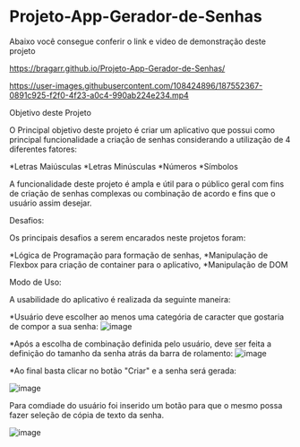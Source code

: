 # Projeto-App-Gerador-de-Senhas

Abaixo você consegue conferir o link e video de demonstração deste projeto

https://bragarr.github.io/Projeto-App-Gerador-de-Senhas/

https://user-images.githubusercontent.com/108424896/187552367-0891c925-f2f0-4f23-a0c4-990ab224e234.mp4

Objetivo deste Projeto

O Principal objetivo deste projeto é criar um aplicativo que possui como principal funcionalidade a criação de senhas considerando a utilização de 4 diferentes fatores:

*Letras Maiúsculas
*Letras Minúsculas
*Números
*Símbolos

A funcionalidade deste projeto é ampla e útil para o público geral com fins de criação de senhas complexas ou combinação de acordo e fins que o usuário assim desejar.

Desafios:

Os principais desafios a serem encarados neste projetos foram:

*Lógica de Programação para formação de senhas,
*Manipulação de Flexbox para criação de container para o aplicativo,
*Manipulação de DOM

Modo de Uso:

A usabilidade do aplicativo é realizada da seguinte maneira:

*Usuário deve escolher ao menos uma categória de caracter que gostaria de compor a sua senha:
![image](https://user-images.githubusercontent.com/108424896/187553363-4780cb5f-3d82-4db9-a9a1-bdba038fca9d.png)

*Após a escolha de combinação definida pelo usuário, deve ser feita a definição do tamanho da senha atrás da barra de rolamento:
![image](https://user-images.githubusercontent.com/108424896/187553535-cf6b8521-d706-4f78-a15a-1e8057374bc8.png)

*Ao final basta clicar no botão "Criar" e a senha será gerada:

![image](https://user-images.githubusercontent.com/108424896/187553782-02907e78-cc94-4655-9d34-63d70d751e95.png)

Para comdiade do usuário foi inserido um botão para que o mesmo possa fazer seleção de cópia de texto da senha.

![image](https://user-images.githubusercontent.com/108424896/187553943-44a9e6bb-1c63-4006-b707-98726aa75b24.png)

